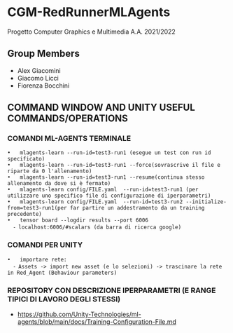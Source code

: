 # CGM-RedRunnerMLAgents

Progetto Computer Graphics e Multimedia A.A. 2021/2022

## Group Members
- Alex Giacomini
- Giacomo Licci
- Fiorenza Bocchini

## COMMAND WINDOW AND UNITY USEFUL COMMANDS/OPERATIONS
### COMANDI ML-AGENTS TERMINALE
	•	mlagents-learn --run-id=test3-run1 (esegue un test con run id specificato)
	•	mlagents-learn --run-id=test3-run1 --force(sovrascrive il file e riparte da 0 l'allenamento)
	•	mlagents-learn --run-id=test3-run1 --resume(continua stesso allenamento da dove si è fermato)
	•	mlagents-learn config/FILE.yaml  --run-id=test3-run1 (per utilizzare uno specifico file di configurazione di iperparametri)
	•	mlagents-learn config/FILE.yaml  --run-id=test3-run2 --initialize-from=test3-run1(per far partire un addestramento da un training precedente)
	•	tensor board --logdir results --port 6006
	  ⁃	localhost:6006/#scalars (da barra di ricerca google)


### COMANDI PER UNITY
	•	importare rete: 
	  ⁃	Assets -> import new asset (e lo selezioni) -> trascinare la rete in Red_Agent (Behaviour parameters)


### REPOSITORY CON DESCRIZIONE IPERPARAMETRI (E RANGE TIPICI DI LAVORO DEGLI STESSI)
  - https://github.com/Unity-Technologies/ml-agents/blob/main/docs/Training-Configuration-File.md



  

